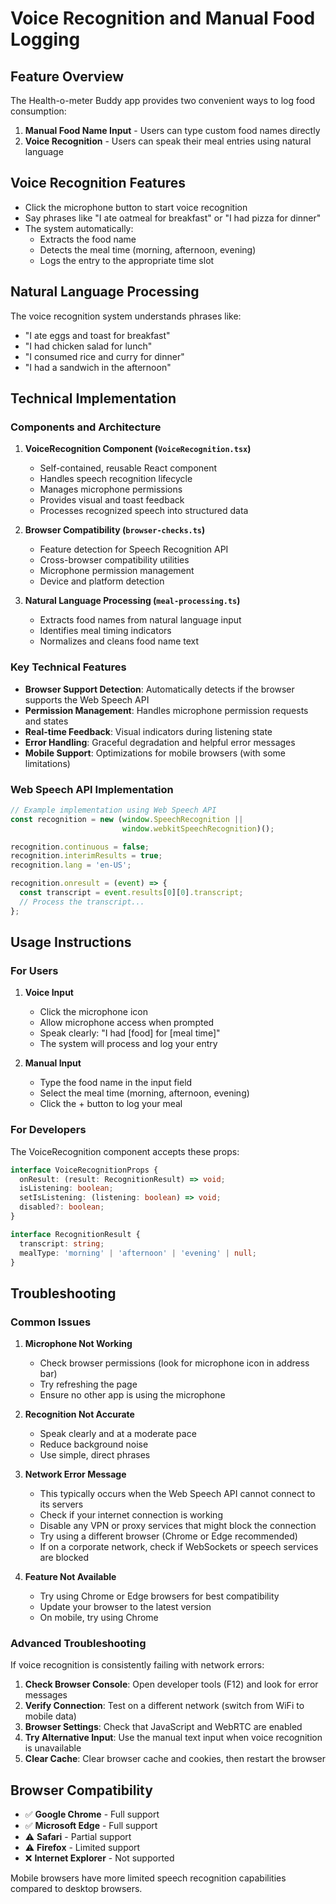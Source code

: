 # Voice Recognition and Manual Food Logging

## Feature Overview

The Health-o-meter Buddy app provides two convenient ways to log food consumption:

1. **Manual Food Name Input** - Users can type custom food names directly
2. **Voice Recognition** - Users can speak their meal entries using natural language

## Voice Recognition Features

- Click the microphone button to start voice recognition
- Say phrases like "I ate oatmeal for breakfast" or "I had pizza for dinner"
- The system automatically:
  - Extracts the food name
  - Detects the meal time (morning, afternoon, evening)
  - Logs the entry to the appropriate time slot

## Natural Language Processing

The voice recognition system understands phrases like:
- "I ate eggs and toast for breakfast"
- "I had chicken salad for lunch"
- "I consumed rice and curry for dinner"
- "I had a sandwich in the afternoon"

## Technical Implementation

### Components and Architecture

1. **VoiceRecognition Component (`VoiceRecognition.tsx`)**
   - Self-contained, reusable React component
   - Handles speech recognition lifecycle
   - Manages microphone permissions
   - Provides visual and toast feedback
   - Processes recognized speech into structured data

2. **Browser Compatibility (`browser-checks.ts`)**
   - Feature detection for Speech Recognition API
   - Cross-browser compatibility utilities
   - Microphone permission management
   - Device and platform detection

3. **Natural Language Processing (`meal-processing.ts`)**
   - Extracts food names from natural language input
   - Identifies meal timing indicators
   - Normalizes and cleans food name text

### Key Technical Features

- **Browser Support Detection**: Automatically detects if the browser supports the Web Speech API
- **Permission Management**: Handles microphone permission requests and states
- **Real-time Feedback**: Visual indicators during listening state
- **Error Handling**: Graceful degradation and helpful error messages
- **Mobile Support**: Optimizations for mobile browsers (with some limitations)

### Web Speech API Implementation

```typescript
// Example implementation using Web Speech API
const recognition = new (window.SpeechRecognition || 
                         window.webkitSpeechRecognition)();

recognition.continuous = false;
recognition.interimResults = true;
recognition.lang = 'en-US';

recognition.onresult = (event) => {
  const transcript = event.results[0][0].transcript;
  // Process the transcript...
};
```

## Usage Instructions

### For Users

1. **Voice Input**
   - Click the microphone icon
   - Allow microphone access when prompted
   - Speak clearly: "I had [food] for [meal time]"
   - The system will process and log your entry

2. **Manual Input**
   - Type the food name in the input field
   - Select the meal time (morning, afternoon, evening)
   - Click the + button to log your meal

### For Developers

The VoiceRecognition component accepts these props:

```typescript
interface VoiceRecognitionProps {
  onResult: (result: RecognitionResult) => void;
  isListening: boolean;
  setIsListening: (listening: boolean) => void;
  disabled?: boolean;
}

interface RecognitionResult {
  transcript: string;
  mealType: 'morning' | 'afternoon' | 'evening' | null;
}
```

## Troubleshooting

### Common Issues

1. **Microphone Not Working**
   - Check browser permissions (look for microphone icon in address bar)
   - Try refreshing the page
   - Ensure no other app is using the microphone

2. **Recognition Not Accurate**
   - Speak clearly and at a moderate pace
   - Reduce background noise
   - Use simple, direct phrases

3. **Network Error Message**
   - This typically occurs when the Web Speech API cannot connect to its servers
   - Check if your internet connection is working
   - Disable any VPN or proxy services that might block the connection
   - Try using a different browser (Chrome or Edge recommended)
   - If on a corporate network, check if WebSockets or speech services are blocked

4. **Feature Not Available**
   - Try using Chrome or Edge browsers for best compatibility
   - Update your browser to the latest version
   - On mobile, try using Chrome

### Advanced Troubleshooting

If voice recognition is consistently failing with network errors:

1. **Check Browser Console**: Open developer tools (F12) and look for error messages
2. **Verify Connection**: Test on a different network (switch from WiFi to mobile data)
3. **Browser Settings**: Check that JavaScript and WebRTC are enabled
4. **Try Alternative Input**: Use the manual text input when voice recognition is unavailable
5. **Clear Cache**: Clear browser cache and cookies, then restart the browser

## Browser Compatibility

- ✅ **Google Chrome** - Full support
- ✅ **Microsoft Edge** - Full support
- ⚠️ **Safari** - Partial support
- ⚠️ **Firefox** - Limited support
- ❌ **Internet Explorer** - Not supported

Mobile browsers have more limited speech recognition capabilities compared to desktop browsers.